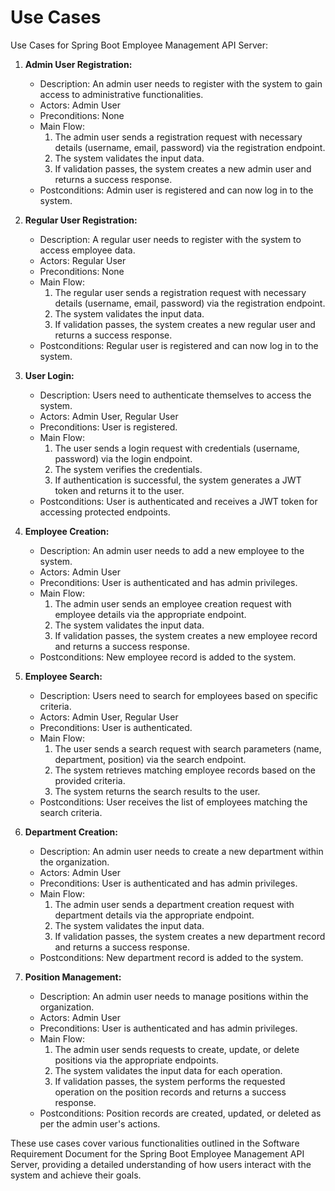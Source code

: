 # Use Cases

Use Cases for Spring Boot Employee Management API Server:

1. **Admin User Registration:**
    - Description: An admin user needs to register with the system to gain access to administrative functionalities.
    - Actors: Admin User
    - Preconditions: None
    - Main Flow:
        1. The admin user sends a registration request with necessary details (username, email, password) via the registration endpoint.
        2. The system validates the input data.
        3. If validation passes, the system creates a new admin user and returns a success response.
    - Postconditions: Admin user is registered and can now log in to the system.

2. **Regular User Registration:**
    - Description: A regular user needs to register with the system to access employee data.
    - Actors: Regular User
    - Preconditions: None
    - Main Flow:
        1. The regular user sends a registration request with necessary details (username, email, password) via the registration endpoint.
        2. The system validates the input data.
        3. If validation passes, the system creates a new regular user and returns a success response.
    - Postconditions: Regular user is registered and can now log in to the system.

3. **User Login:**
    - Description: Users need to authenticate themselves to access the system.
    - Actors: Admin User, Regular User
    - Preconditions: User is registered.
    - Main Flow:
        1. The user sends a login request with credentials (username, password) via the login endpoint.
        2. The system verifies the credentials.
        3. If authentication is successful, the system generates a JWT token and returns it to the user.
    - Postconditions: User is authenticated and receives a JWT token for accessing protected endpoints.

4. **Employee Creation:**
    - Description: An admin user needs to add a new employee to the system.
    - Actors: Admin User
    - Preconditions: User is authenticated and has admin privileges.
    - Main Flow:
        1. The admin user sends an employee creation request with employee details via the appropriate endpoint.
        2. The system validates the input data.
        3. If validation passes, the system creates a new employee record and returns a success response.
    - Postconditions: New employee record is added to the system.

5. **Employee Search:**
    - Description: Users need to search for employees based on specific criteria.
    - Actors: Admin User, Regular User
    - Preconditions: User is authenticated.
    - Main Flow:
        1. The user sends a search request with search parameters (name, department, position) via the search endpoint.
        2. The system retrieves matching employee records based on the provided criteria.
        3. The system returns the search results to the user.
    - Postconditions: User receives the list of employees matching the search criteria.

6. **Department Creation:**
    - Description: An admin user needs to create a new department within the organization.
    - Actors: Admin User
    - Preconditions: User is authenticated and has admin privileges.
    - Main Flow:
        1. The admin user sends a department creation request with department details via the appropriate endpoint.
        2. The system validates the input data.
        3. If validation passes, the system creates a new department record and returns a success response.
    - Postconditions: New department record is added to the system.

7. **Position Management:**
    - Description: An admin user needs to manage positions within the organization.
    - Actors: Admin User
    - Preconditions: User is authenticated and has admin privileges.
    - Main Flow:
        1. The admin user sends requests to create, update, or delete positions via the appropriate endpoints.
        2. The system validates the input data for each operation.
        3. If validation passes, the system performs the requested operation on the position records and returns a success response.
    - Postconditions: Position records are created, updated, or deleted as per the admin user's actions.

These use cases cover various functionalities outlined in the Software Requirement Document for the Spring Boot Employee Management API Server, providing a detailed understanding of how users interact with the system and achieve their goals.
